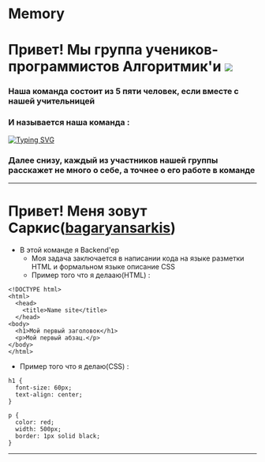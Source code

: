 # Memory
# Привет! Мы группа учеников-программистов Алгоритмик'и ![](https://github.com/blackcater/blackcater/raw/main/images/Hi.gif) 
### Наша команда состоит из 5 пяти человек, если вместе с нашей учительницей 
### И называется наша команда :
[![Typing SVG](https://readme-typing-svg.herokuapp.com?color=%2336BCF7&lines=104+Разведкорпус)](https://git.io/typing-svg) 
### Далее снизу, каждый из участников нашей группы расскажет не много о себе, а точнее о его работе в команде
___

# Привет! Меня зовут Саркис([bagaryansarkis](https://github.com/bagaryansarkis))
+ В этой команде я Backend'ер
  + Моя задача заключается в написании кода на языке разметки HTML и формальном языке описание CSS
  + Пример того что я делааю(HTML) : 
```
<!DOCTYPE html>
<html>
  <head>
    <title>Name site</title>
  </head>
<body>
  <h1>Мой первый заголовок</h1>
  <p>Мой первый абзац.</p>
</body>
</html>
   ```
   + Пример того что я делаю(CSS) :
```
h1 {
  font-size: 60px;
  text-align: center;
}

p {
  color: red;
  width: 500px;
  border: 1px solid black;
}

```
___

<!---Ребят, если вы это читаете, то хочу сказать сори, у меня была мега идея сделать инфу о команде, но что-то не получилось,
поэтмоу сори что у всех просил имя отчесвто и перса из атаки титанов-->
